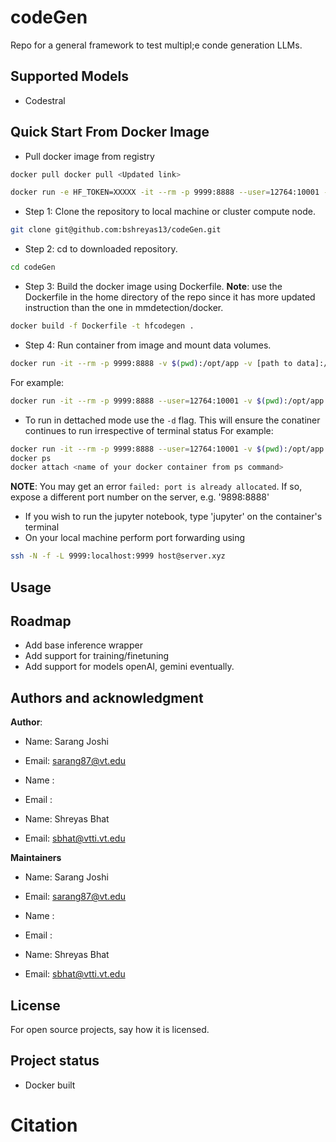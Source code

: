 # codeGen
Repo for a general framework to test multipl;e conde generation LLMs.

## Supported Models

* Codestral

## Quick Start From Docker Image

* Pull docker image from registry 
```bash
docker pull docker pull <Updated link>
```
```bash
docker run -e HF_TOKEN=XXXXX -it --rm -p 9999:8888 --user=12764:10001 -v $(pwd):/opt/app -v /vtti:/vtti --gpus all --shm-size=60G hfdocker:latest
```

* Step 1: Clone the repository to local machine or cluster compute node.
```bash
git clone git@github.com:bshreyas13/codeGen.git
```
* Step 2: cd to downloaded repository.
```bash
cd codeGen
```
* Step 3: Build the docker image using Dockerfile. **Note**: use the Dockerfile in the home directory of the repo since it has more updated instruction than the one in mmdetection/docker.
```bash
docker build -f Dockerfile -t hfcodegen .
```
* Step 4: Run container from image and mount data volumes.
```bash
docker run -it --rm -p 9999:8888 -v $(pwd):/opt/app -v [path to data]:/opt/app/data --shm-size=20G hfcodegen
```
For example: 
```bash
docker run -it --rm -p 9999:8888 --user=12764:10001 -v $(pwd):/opt/app -v /vtti:/vtti --gpus all --shm-size=20G hfcodegen
```
* To run in dettached mode use the `-d` flag. This will ensure the conatiner continues to run irrespective of terminal status
For example: 
```bash
docker run -it --rm -p 9999:8888 --user=12764:10001 -v $(pwd):/opt/app -v /vtti:/vtti --gpus all --shm-size=20G hfcodegen
docker ps
docker attach <name of your docker container from ps command>
```

**NOTE**: You may get an error `failed: port is already allocated`. If so, expose a different port number on the server, e.g. '9898:8888'
* If you wish to run the jupyter notebook, type 'jupyter' on the container's terminal
* On your local machine perform port forwarding using
```bash
ssh -N -f -L 9999:localhost:9999 host@server.xyz
```

## Usage

## Roadmap
- Add base inference wrapper
- Add support for training/finetuning
- Add support for models openAI, gemini eventually.

## Authors and acknowledgment

**Author**:
* Name: Sarang Joshi
* Email: sarang87@vt.edu

* Name : 
* Email :

* Name: Shreyas Bhat
* Email: sbhat@vtti.vt.edu

**Maintainers**

* Name: Sarang Joshi
* Email: sarang87@vt.edu

* Name : 
* Email :

* Name: Shreyas Bhat
* Email: sbhat@vtti.vt.edu


## License
For open source projects, say how it is licensed.

## Project status
* Docker built 


# Citation

